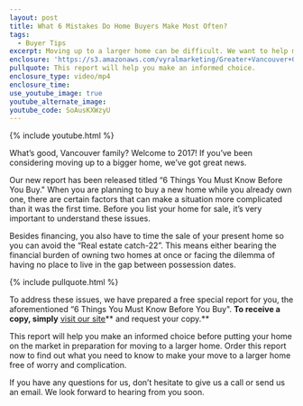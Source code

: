 ```yaml
---
layout: post
title: What 6 Mistakes Do Home Buyers Make Most Often?
tags:
  - Buyer Tips
excerpt: Moving up to a larger home can be difficult. We want to help make the process easier with these tips.
enclosure: 'https://s3.amazonaws.com/vyralmarketing/Greater+Vancouver+Group/Greater+Vancouver+Group-A+new+report+for+you.mp4'
pullquote: This report will help you make an informed choice.
enclosure_type: video/mp4
enclosure_time:
use_youtube_image: true
youtube_alternate_image:
youtube_code: SoAusKXWzyU
---
```



{% include youtube.html %}

What’s good, Vancouver family? Welcome to 2017! If you’ve been considering moving up to a bigger home, we’ve got great news.

Our new report has been released titled “6 Things You Must Know Before You Buy." When you are planning to buy a new home while you already own one, there are certain factors that can make a situation more complicated than it was the first time. Before you list your home for sale, it’s very important to understand these issues.

Besides financing, you also have to time the sale of your present home so you can avoid the “Real estate catch-22”. This means either bearing the financial burden of owning two homes at once or facing the dilemma of having no place to live in the gap between possession dates.

{% include pullquote.html %}

To address these issues, we have prepared a free special report for you, the aforementioned “6 Things You Must Know Before You Buy". **To receive a copy, simply** <u><a href="http://www.greatervancouvergroup.com/info/6-buyer-mistakes">visit our site</a></u>** and request your copy.**

This report will help you make an informed choice before putting your home on the market in preparation for moving to a larger home. Order this report now to find out what you need to know to make your move to a larger home free of worry and complication.

If you have any questions for us, don’t hesitate to give us a call or send us an email. We look forward to hearing from you soon.